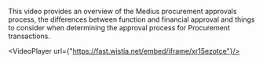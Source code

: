 This video provides an overview of the Medius procurement approvals process, the differences between function and financial approval and things to consider when determining the approval process for Procurement transactions. 

<VideoPlayer url={"https://fast.wistia.net/embed/iframe/xr15ezotce"}/>
